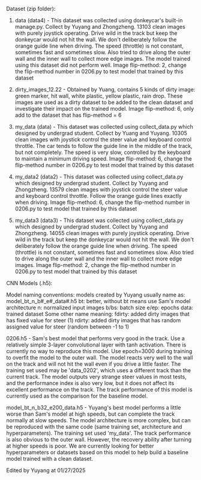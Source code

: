 Dataset (zip folder):

1. data (data4) - This dataset was collected using donkeycar's built-in manage.py. Collect by Yuyang and Zhongzheng. 13103 clean images with purely joystick operating. Drive wild in the track but keep the donkeycar would not hit the wall. We don't deliberately follow the orange guide line when driving. The speed (throttle) is not constant, sometimes fast and sometimes slow. Also tried to drive along the outer wall and the inner wall to collect more edge images. 
The model trained using this dataset did not perform well.
Image flip-method: 2, change the flip-method number in 0206.py to test model that trained by this dataset

2. dirty_images_12.22 - Obtained by Yuang, contains 5 kinds of dirty image: green marker, hit wall, white plastic, yellow plastic, rain drop. These images are used as a dirty dataset to be added to the clean dataset and investigate their impact on the trained model.
Image flip-method: 6, only add to the dataset that has flip-method = 6

3. my_data (data) - This dataset was collected using collect_data.py which designed by undergrad student. Collect by Yuang and Yuyang. 10305 clean images with joystick control the steer value and keyboard control throttle. The car tends to follow the guide line in the middle of the track, but not completely. The speed is very slow, controlled by the keyboard to maintain a minimum driving speed.
Image flip-method: 6, change the flip-method number in 0206.py to test model that trained by this dataset

4. my_data2 (data2) - This dataset was collected using collect_data.py which designed by undergrad student. Collect by Yuyang and Zhongzheng. 13579 clean images with joystick control the steer value and keyboard control throttle. Follow the orange guide lines exactly when driving.
Image flip-method: 6, change the flip-method number in 0206.py to test model that trained by this dataset

5. my_data3 (data3) - This dataset was collected using collect_data.py which designed by undergrad student. Collect by Yuyang and Zhongzheng. 14055 clean images with purely joystick operating. Drive wild in the track but keep the donkeycar would not hit the wall. We don't deliberately follow the orange guide line when driving. The speed (throttle) is not constant, sometimes fast and sometimes slow. Also tried to drive along the outer wall and the inner wall to collect more edge images. 
Image flip-method: 2, change the flip-method number in 0206.py to test model that trained by this dataset

CNN Models (.h5):

Model naming conventions: models created by Yuyang usually name as: model_bt_n_b#_e#_data#.h5
bt: better, without bt means use Sam's model architecture
n: normalized input images
b/bs: batch size
e/ep: epochs
data: trained dataset
Some other name meaning:
fdirty: added dirty images that has fixed value for steer (1)
rdirty: added dirty images that has random assigned value for steer (random between -1 to 1)

0206.h5 - Sam's best model that performs very good in the track. Use a relatively simple 3-layer convolutional layer with tanh activation. There is currently no way to reproduce this model. Use epoch=3000 during training to overfit the model to the outer wall. The model reacts very well to the wall on the track and will not hit the wall even if you drive a little faster. The training set used may be 'data_0202', which uses a different track than the current track. The model outputs very strange steer values ​​in most tests, and the performance index is also very low, but it does not affect its excellent performance on the track. The track performance of this model is currently used as the comparison for the baseline model.

model_bt_n_b32_e200_data.h5 - Yuyang's best model performs a little worse than Sam's model at high speeds, but can complete the track normally at slow speeds. The model architecture is more complex, but can be reproduced with the same code (same training set, architecture and hyperparameters). The training set used 'my_data'. The track performance is also obvious to the outer wall. However, the recovery ability after turning at higher speeds is poor. We are currently looking for better hyperparameters or datasets based on this model to help build a baseline model trained with a clean dataset.

Edited by Yuyang at 01/27/2025